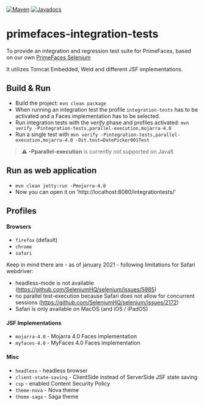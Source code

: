 [![Maven](https://img.shields.io/maven-central/v/org.primefaces/primefaces.svg)](https://repo.maven.apache.org/maven2/org/primefaces/primefaces-integration-tests/)
[![Javadocs](http://javadoc.io/badge/org.primefaces/primefaces-selenium.svg)](http://javadoc.io/doc/org.primefaces/primefaces-integration-tests)

# primefaces-integration-tests

To provide an integration and regression test suite for PrimeFaces, based on our own [PrimeFaces Selenium](https://github.com/primefaces/primefaces/tree/master/primefaces-selenium)

It utilizes Tomcat Embedded, Weld and different JSF implementations.

## Build & Run

- Build the project: `mvn clean package`
- When running an integration test the profile `integration-tests` has to be activated and a Faces implementation has to be selected.
- Run integration tests with the _verify_ phase and profiles activated: `mvn verify -Pintegration-tests,parallel-execution,mojarra-4.0`
- Run a single test with `mvn verify -Pintegration-tests,parallel-execution,mojarra-4.0 -Dit.test=DatePicker001Test`

> :warning: **-Pparallel-execution** is currently not supported on Java8

## Run as web application
- `mvn clean jetty:run -Pmojarra-4.0`
- Now you can open it on 'http://localhost:8080/integrationtests/'

## Profiles

#### Browsers

  - `firefox` (default)
  - `chrome`
  - `safari`

Keep in mind there are - as of january 2021 - following limitations for Safari webdriver:
- headless-mode is not available (https://github.com/SeleniumHQ/selenium/issues/5985)
- no parallel test-execution because Safari does not allow for concurrent sessions (https://github.com/SeleniumHQ/selenium/issues/2172)
- Safari is only available on MacOS (and iOS / iPadOS)

#### JSF Implementations

  - `mojarra-4.0` - Mojarra 4.0 Faces implementation
  - `myfaces-4.0` - MyFaces 4.0 Faces implementation

#### Misc

  - `headless` - headless browser
  - `client-state-saving` - ClientSide instead of ServerSide JSF state saving
  - `csp` - enabled Content Security Policy
  - `theme-nova` - Nova theme
  - `theme-saga` - Saga theme
